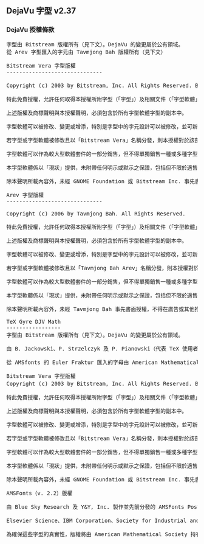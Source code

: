 ## DejaVu 字型 v2.37

### DejaVu 授權條款
<pre>
字型由 Bitstream 版權所有（見下文）。DejaVu 的變更屬於公有領域。
從 Arev 字型匯入的字元由 Tavmjong Bah 版權所有（見下文）

Bitstream Vera 字型版權
------------------------------

Copyright (c) 2003 by Bitstream, Inc. All Rights Reserved. Bitstream Vera 是 Bitstream, Inc. 的商標。

特此免費授權，允許任何取得本授權所附字型（「字型」）及相關文件（「字型軟體」）的人員，複製及分發字型軟體，包括但不限於使用、複製、合併、發佈、分發及/或銷售字型軟體的副本，並允許獲得字型軟體的人員也可如此行使，惟須遵守下列條件：

上述版權及商標聲明與本授權聲明，必須包含於所有字型軟體字型的副本中。

字型軟體可以被修改、變更或增添，特別是字型中的字元設計可以被修改，並可新增字元，但僅限於將字型重新命名為不包含「Bitstream」或「Vera」字樣的名稱。

若字型或字型軟體被修改且以「Bitstream Vera」名稱分發，則本授權對於該部分即失效。

字型軟體可以作為較大型軟體套件的一部分銷售，但不得單獨銷售一種或多種字型軟體字型的副本。

本字型軟體係以「現狀」提供，未附帶任何明示或默示之保證，包括但不限於適售性、特定用途適用性及不侵權之任何保證。Bitstream 或 GNOME Foundation 對於因使用或無法使用本字型軟體或其他與本字型軟體有關之交易所產生的任何索賠、損害或其他責任，包括一般性、特殊、間接、附帶或衍生性損害，無論基於合約、侵權或其他原因，均不負任何責任。

除本聲明所載內容外，未經 GNOME Foundation 或 Bitstream Inc. 事先書面授權，不得在廣告或其他推廣本字型軟體的行為中使用 Gnome、Gnome Foundation 及 Bitstream Inc. 的名稱。如需進一步資訊，請聯絡：fonts at gnome dot org。

Arev 字型版權
------------------------------

Copyright (c) 2006 by Tavmjong Bah. All Rights Reserved.

特此免費授權，允許任何取得本授權所附字型（「字型」）及相關文件（「字型軟體」）的人員，複製及分發對 Bitstream Vera 字型軟體的修改，包括但不限於使用、複製、合併、發佈、分發及/或銷售字型軟體的副本，並允許獲得字型軟體的人員也可如此行使，惟須遵守下列條件：

上述版權及商標聲明與本授權聲明，必須包含於所有字型軟體字型的副本中。

字型軟體可以被修改、變更或增添，特別是字型中的字元設計可以被修改，並可新增字元，但僅限於將字型重新命名為不包含「Tavmjong Bah」或「Arev」字樣的名稱。

若字型或字型軟體被修改且以「Tavmjong Bah Arev」名稱分發，則本授權對於該部分即失效。

字型軟體可以作為較大型軟體套件的一部分銷售，但不得單獨銷售一種或多種字型軟體字型的副本。

本字型軟體係以「現狀」提供，未附帶任何明示或默示之保證，包括但不限於適售性、特定用途適用性及不侵權之任何保證。Tavmjong Bah 對於因使用或無法使用本字型軟體或其他與本字型軟體有關之交易所產生的任何索賠、損害或其他責任，包括一般性、特殊、間接、附帶或衍生性損害，無論基於合約、侵權或其他原因，均不負任何責任。

除本聲明所載內容外，未經 Tavmjong Bah 事先書面授權，不得在廣告或其他推廣本字型軟體的行為中使用 Tavmjong Bah 的名稱。如需進一步資訊，請聯絡：tavmjong @ free . fr。

TeX Gyre DJV Math
-----------------
字型由 Bitstream 版權所有（見下文）。DejaVu 的變更屬於公有領域。

由 B. Jackowski、P. Strzelczyk 及 P. Pianowski（代表 TeX 使用者團體）所做的數學擴充屬於公有領域。

從 AMSfonts 的 Euler Fraktur 匯入的字母由 American Mathematical Society 版權所有（見下文）。

Bitstream Vera 字型版權
Copyright (c) 2003 by Bitstream, Inc. All Rights Reserved. Bitstream Vera 是 Bitstream, Inc. 的商標。

特此免費授權，允許任何取得本授權所附字型（「字型」）及相關文件（「字型軟體」）的人員，複製及分發字型軟體，包括但不限於使用、複製、合併、發佈、分發及/或銷售字型軟體的副本，並允許獲得字型軟體的人員也可如此行使，惟須遵守下列條件：

上述版權及商標聲明與本授權聲明，必須包含於所有字型軟體字型的副本中。

字型軟體可以被修改、變更或增添，特別是字型中的字元設計可以被修改，並可新增字元，但僅限於將字型重新命名為不包含「Bitstream」或「Vera」字樣的名稱。

若字型或字型軟體被修改且以「Bitstream Vera」名稱分發，則本授權對於該部分即失效。

字型軟體可以作為較大型軟體套件的一部分銷售，但不得單獨銷售一種或多種字型軟體字型的副本。

本字型軟體係以「現狀」提供，未附帶任何明示或默示之保證，包括但不限於適售性、特定用途適用性及不侵權之任何保證。Bitstream 或 GNOME Foundation 對於因使用或無法使用本字型軟體或其他與本字型軟體有關之交易所產生的任何索賠、損害或其他責任，包括一般性、特殊、間接、附帶或衍生性損害，無論基於合約、侵權或其他原因，均不負任何責任。

除本聲明所載內容外，未經 GNOME Foundation 或 Bitstream Inc. 事先書面授權，不得在廣告或其他推廣本字型軟體的行為中使用 GNOME、GNOME Foundation 及 Bitstream Inc. 的名稱。如需進一步資訊，請聯絡：fonts at gnome dot org。

AMSFonts（v. 2.2）版權

由 Blue Sky Research 及 Y&Y, Inc. 製作並先前分發的 AMSFonts PostScript Type 1 實作現已可供一般自由使用。這是透過一個科學出版商聯盟與 Blue Sky Research 及 Y&Y 的合作實現的。該聯盟成員包括：

Elsevier Science、IBM Corporation、Society for Industrial and Applied Mathematics (SIAM)、Springer-Verlag、American Mathematical Society (AMS)

為確保這些字型的真實性，版權將由 American Mathematical Society 持有。這並不限制對字型的合法使用，例如（但不限於）包含這些字型的文件之電子分發、將這些字型納入其他公有領域或商業字型集或電腦應用程式、利用外框資料製作衍生字型及/或字型樣式等。然而，AMS 要求對於任何經過修改的衍生版本，必須移除 AMS 版權聲明。此外，為確保 TeX 文件使用 Computer Modern 字型時的一致性，其設計者 Donald Knuth 教授要求，任何會導致字型度量（metrics）改變的修改，必須給予不同的名稱。

</pre>
